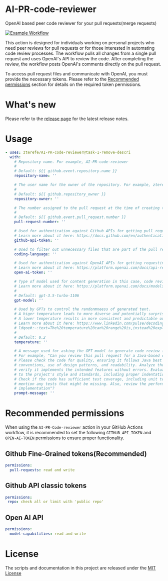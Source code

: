 # AI-PR-code-reviewer
OpenAI based peer code reviewer for your pull requests(merge requests)

[![Example Workflow](https://github.com/zterefe/code-reviwer-tester/actions/workflows/ai-code-reviewer.yml/badge.svg?branch=task-1-test)](https://github.com/zterefe/code-reviwer-tester/actions/workflows/ai-code-reviewer.yml)

This action is designed for individuals working on personal projects who need peer reviews for pull requests or for those interested in automating code review processes. The workflow pulls all changes from a single pull request and uses OpenAI's API to review the code. After completing the review, the workflow posts OpenAI's comments directly on the pull request.

To access pull request files and communicate with OpenAI, you must provide the necessary tokens. Please refer to the [Recommended permissions](#Recommended-permissions) section for details on the required token permissions.

# What's new

Please refer to the [release page](https://github.com/zterefe/AI-PR-code-reviewer/releases/latest) for the latest release notes.

# Usage

<!-- start usage -->
```yaml
- uses: zterefe/AI-PR-code-reviewer@task-1-remove-descri
  with:
    # Repository name. For example, AI-PR-code-reviewer
    #
    # Default: ${{ github.event.repository.name }}
    repository-name: ''

    # The user name for the owner of the repository. For example, zterefe
    #
    # Default: ${{ github.repository_owner }}
    repository-owner: ''

    # The number assigned to the pull request at the time of creating the pull request(Github does that automtically)
    #
    # Default: ${{ github.event.pull_request.number }}
    pull-request-number: ''

    # Used for authentication against Github APIs for getting pull request changes and posting review comments
    # Learn more about it here: https://docs.github.com/en/authentication/keeping-your-account-and-data-secure/managing-your-personal-access-tokens 
    github-api-token: ''

    # Used to filter out unnecessary files that are part of the pull requests to avoid sending them for code review. Example value, Java
    coding-language: ''

    # Used for authentication against OpenAI APIs for getting requesting code review.
    # Learn more about it here: https://platform.openai.com/docs/api-reference/introduction
    open-ai-token: ''

    # Type of model used for content generation in this case, code review.
    # Learn more about it here: https://platform.openai.com/docs/models
    #
    # Default: gpt-3.5-turbo-1106
    gpt-model: ''

    # Used by GPTs to control the randonmneess of generated text.
    # A higer temperature leads to more diverse and potentially surprising responses, 
    # A lower temperature results in more consistent and predictable outputs.
    # Learn more about it here: https://www.linkedin.com/pulse/decoding-gpts-temperature-setting-gaurav-shivhare- 
    # ldqoe#:~:text=The%20temperature%20can%20range%20is,instead%20explores%20more%20varied%20options.
    #
    # Default: 0.2
    temperature: ''

    # A message used for asking the GPT model to generate code review for a given file.
    # For example, "Can you review this pull request for a Java-based codebase? 
    # Please check the code for quality, ensuring it follows Java best practices like proper naming 
    # conventions, use of design patterns, and readability. Analyze the logic and functionality to 
    # verify it implements the intended features without errors. Evaluate whether the code adheres 
    # to the project's style and standards, including proper indentation, comments, and formatting. 
    # Check if the code has sufficient test coverage, including unit tests for edge cases, and 
    # mention any tests that might be missing. Also, review the performance and efficiency of the 
    # implementation"?
    prompt-message: ''
```
<!-- end usage -->

# Recommended permissions

When using the `AI-PR-Code-reviewer` action in your GitHub Actions workflow, it is recommended to set the following `GITHUB_API_TOKEN` and `OPEN-AI-TOKEN` permissions to ensure proper functionality.
 ## Github Fine-Grained tokens(Recommended)
```yaml
permissions:
  pull-requests: read and write
```
 ## Github API classic tokens
 ```yaml
permissions:
  repo: check all or limit with 'public repo'
```
 ## Open AI API
```yaml
permissions:
  model-capabilities: read and write
``` 
# License

The scripts and documentation in this project are released under the [MIT License](LICENSE)
